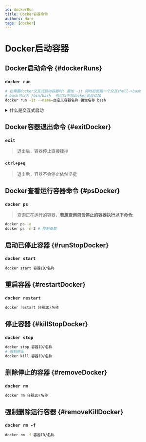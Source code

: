 ```yaml
---
id: dockerRun
title: Docker容器命令
authors: Hare
tags: [docker]
---
```


# Docker启动容器

## Docker启动命令 {#dockerRuns}

### `docker run` 

```bash title='交互式启动命令'
# 在需要docker交互式启动容器时: 要加 -it 同时后面跟一个交互shell->bash
# bash可以为 /bin/bash  也可以不写docker会自动加
docker run -it --name=自定义容器名称 镜像名称 bash
```
<details>
<summary>什么是交互式启动</summary>
> &nbsp;&nbsp;&nbsp;&nbsp;见名知义，我们需要与这个容器进行“互动”。比如说:我们在虚拟机装了Linux系统，那么我们得需要操作这个系统吧！
所以我们需要一个终端（shell终端）。在比如我们在windows中cmd终端进行命令交互。
也就是说当我们启动了一个centos容器，我们需要交互式启动因为要和这个centos容器进行终端交互。
</details>

## Docker容器退出命令 {#exitDocker}

### `exit` 
> 退出后，容器停止直接挂掉

### `ctrl+p+q` 
> 退出后，容器不会停止依然坚挺

## Docker查看运行容器命令 {#psDocker}

### `docker ps` 
> 查询正在运行的容器，**若想查询包含停止的容器执行以下命令:**

```bash
docker ps -a
docker ps -n 2 # 控制条数
```
## 启动已停止容器 {#runStopDocker}

### `docker start`

```bash
docker start 容器ID/名称
```
## 重启容器 {#restartDocker}

### `docker restart`

```bash
docker restart 容器ID/名称
```


## 停止容器 {#killStopDocker}

### `docker stop`

```bash
docker stop 容器ID/名称
# 强制停止
docker kill 容器ID/名称
```

## 删除停止的容器 {#removeDocker}

### `docker rm`

```bash
docker rm 容器ID/名称
```

## 强制删除运行容器 {#removeKillDocker}

### `docker rm -f` 

```bash
docker rm -f 容器ID/名称
```
